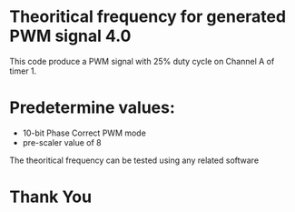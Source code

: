 # Theoritical frequency for generated PWM signal 4.0

This code produce a PWM signal with 25% duty cycle on Channel A of timer 1.

# Predetermine values:

- 10-bit Phase Correct PWM mode
- pre-scaler value of 8

The theoritical frequency can be tested using any related software

# Thank You

